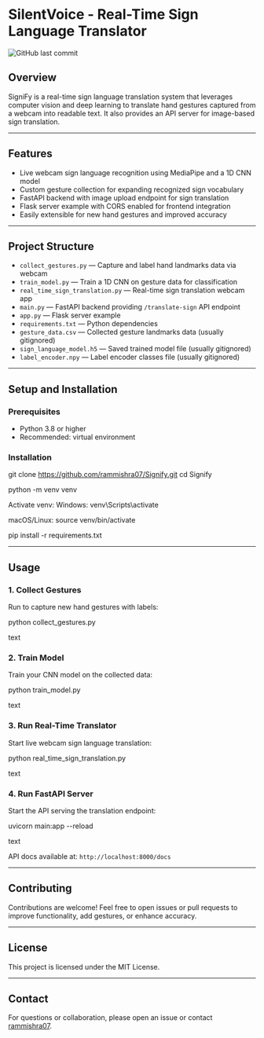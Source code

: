 # SilentVoice - Real-Time Sign Language Translator

![GitHub last commit](https://img.shields.io/github/last-commit/rammishra07/Signify)


## Overview

SigniFy is a real-time sign language translation system that leverages computer vision and deep learning to translate hand gestures captured from a webcam into readable text. It also provides an API server for image-based sign translation.

---

## Features

- Live webcam sign language recognition using MediaPipe and a 1D CNN model
- Custom gesture collection for expanding recognized sign vocabulary
- FastAPI backend with image upload endpoint for sign translation
- Flask server example with CORS enabled for frontend integration
- Easily extensible for new hand gestures and improved accuracy

---

## Project Structure

- `collect_gestures.py` — Capture and label hand landmarks data via webcam
- `train_model.py` — Train a 1D CNN on gesture data for classification
- `real_time_sign_translation.py` — Real-time sign translation webcam app
- `main.py` — FastAPI backend providing `/translate-sign` API endpoint
- `app.py` — Flask server example
- `requirements.txt` — Python dependencies
- `gesture_data.csv` — Collected gesture landmarks data (usually gitignored)
- `sign_language_model.h5` — Saved trained model file (usually gitignored)
- `label_encoder.npy` — Label encoder classes file (usually gitignored)

---

## Setup and Installation

### Prerequisites

- Python 3.8 or higher
- Recommended: virtual environment

### Installation
git clone https://github.com/rammishra07/Signify.git
cd Signify

python -m venv venv

Activate venv:
Windows:
venv\Scripts\activate

macOS/Linux:
source venv/bin/activate

pip install -r requirements.txt


---

## Usage

### 1. Collect Gestures

Run to capture new hand gestures with labels:

python collect_gestures.py

text

### 2. Train Model

Train your CNN model on the collected data:

python train_model.py

text

### 3. Run Real-Time Translator

Start live webcam sign language translation:

python real_time_sign_translation.py

text

### 4. Run FastAPI Server

Start the API serving the translation endpoint:

uvicorn main:app --reload

text

API docs available at: `http://localhost:8000/docs`

---

## Contributing

Contributions are welcome! Feel free to open issues or pull requests to improve functionality, add gestures, or enhance accuracy.

---

## License

This project is licensed under the MIT License.

---

## Contact

For questions or collaboration, please open an issue or contact [rammishra07](https://github.com/rammishra07).


